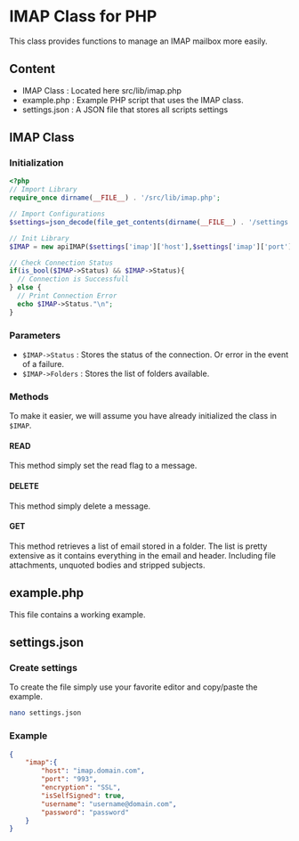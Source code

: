 # IMAP Class for PHP
This class provides functions to manage an IMAP mailbox more easily.

## Content
 - IMAP Class : Located here src/lib/imap.php
 - example.php : Example PHP script that uses the IMAP class.
 - settings.json : A JSON file that stores all scripts settings

## IMAP Class
### Initialization
```PHP
<?php
// Import Library
require_once dirname(__FILE__) . '/src/lib/imap.php';

// Import Configurations
$settings=json_decode(file_get_contents(dirname(__FILE__) . '/settings.json'),true);

// Init Library
$IMAP = new apiIMAP($settings['imap']['host'],$settings['imap']['port'],$settings['imap']['encryption'],$settings['imap']['username'],$settings['imap']['password'],$settings['imap']['isSelfSigned']);

// Check Connection Status
if(is_bool($IMAP->Status) && $IMAP->Status){
  // Connection is Successfull
} else {
  // Print Connection Error
  echo $IMAP->Status."\n";
}
```
### Parameters
 - ```$IMAP->Status``` : Stores the status of the connection. Or error in the event of a failure.
 - ```$IMAP->Folders``` : Stores the list of folders available.
### Methods
To make it easier, we will assume you have already initialized the class in ```$IMAP```.
#### READ
This method simply set the read flag to a message.
#### DELETE
This method simply delete a message.
#### GET
This method retrieves a list of email stored in a folder. The list is pretty extensive as it contains everything in the email and header. Including file attachments, unquoted bodies and stripped subjects.

## example.php
This file contains a working example.

## settings.json
### Create settings
To create the file simply use your favorite editor and copy/paste the example.
```BASH
nano settings.json
```
### Example
```JSON
{
    "imap":{
        "host": "imap.domain.com",
        "port": "993",
        "encryption": "SSL",
        "isSelfSigned": true,
        "username": "username@domain.com",
        "password": "password"
    }
}
```
